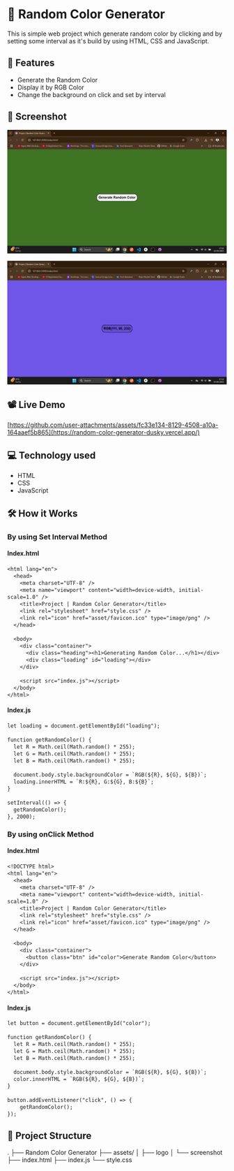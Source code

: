 # 🎨 Random Color Generator

This is simple web project which generate random color by clicking and by setting some interval as it's build by using HTML, CSS and JavaScript.

## 🚀 Features

- Generate the Random Color
- Display it by RGB Color
- Change the background on click and set by interval
 
## 📸 Screenshot

![Demo Screenshot](https://github.com/prateek205/RandomColorGenerator/blob/a7eeed8d0a6626561c7913695cd8b1af85b1a33c/asset/screenShot/randomColorGenerator.png)

![Demo Screenshot](https://github.com/prateek205/RandomColorGenerator/blob/6d3ddb4838fef79311017d954d641d3763f08e0e/asset/screenShot/randomColorGenerator_03.png)

## 📽️ Live Demo
[https://github.com/user-attachments/assets/fc33e134-8129-4508-a10a-164aaef5b865](https://random-color-generator-dusky.vercel.app/)

## 💻 Technology used
- HTML
- CSS
- JavaScript

## 🛠️ How it Works
### By using Set Interval Method
#### Index.html
``` <!DOCTYPE html>
<html lang="en">
  <head>
    <meta charset="UTF-8" />
    <meta name="viewport" content="width=device-width, initial-scale=1.0" />
    <title>Project | Random Color Generator</title>
    <link rel="stylesheet" href="style.css" />
    <link rel="icon" href="asset/favicon.ico" type="image/png" />
  </head>

  <body>
    <div class="container">
      <div class="heading"><h1>Generating Random Color...</h1></div>
      <div class="loading" id="loading"></div>
    </div>

    <script src="index.js"></script>
  </body>
</html>
```
#### Index.js
```
let loading = document.getElementById("loading");

function getRandomColor() {
  let R = Math.ceil(Math.random() * 255);
  let G = Math.ceil(Math.random() * 255);
  let B = Math.ceil(Math.random() * 255);

  document.body.style.backgroundColor = `RGB(${R}, ${G}, ${B})`;
  loading.innerHTML = `R:${R}, G:${G}, B:${B}`;
}

setInterval(() => {
  getRandomColor();
}, 2000);
```
### By using onClick Method
#### Index.html
```
<!DOCTYPE html>
<html lang="en">
  <head>
    <meta charset="UTF-8" />
    <meta name="viewport" content="width=device-width, initial-scale=1.0" />
    <title>Project | Random Color Generator</title>
    <link rel="stylesheet" href="style.css" />
    <link rel="icon" href="asset/favicon.ico" type="image/png" />
  </head>

  <body>
    <div class="container">
      <button class="btn" id="color">Generate Random Color</button>
    </div>

    <script src="index.js"></script>
  </body>
</html>
```
#### Index.js
```
let button = document.getElementById("color");

function getRandomColor() {
  let R = Math.ceil(Math.random() * 255);
  let G = Math.ceil(Math.random() * 255);
  let B = Math.ceil(Math.random() * 255);

  document.body.style.backgroundColor = `RGB(${R}, ${G}, ${B})`;
  color.innerHTML = `RGB(${R}, ${G}, ${B})`;
}

button.addEventListener("click", () => {
    getRandomColor();
});
```
## 📂 Project Structure
.
├── Random Color Generator
├── assets/
│   ├── logo
│   └── screenshot
├── index.html
├── index.js
└── style.css
